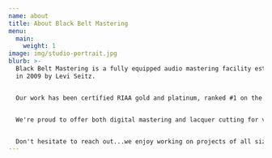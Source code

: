 ```yaml
---
name: about
title: About Black Belt Mastering
menu:
  main:
    weight: 1
image: img/studio-portrait.jpg
blurb: >-
  Black Belt Mastering is a fully equipped audio mastering facility established
  in 2009 by Levi Seitz. 


  Our work has been certified RIAA gold and platinum, ranked #1 on the Billboard charts and won Grammys. Notable digital mastering clients include SYML, Chet Baker, Clipping and Pearl Jam. Our expertise in cutting physical vinyl masters has allowed us to work on releases by Metallica, George Harrison, Beyoncé and the JOKER soundtrack which won an Academy Award. 


  We're proud to offer both digital mastering and lacquer cutting for vinyl. Cutting is performed on one of our restored Neumann lathes. We've cut thousands of LP's and have the experience to help you get the best sounding vinyl record possible.


  Don't hesitate to reach out...we enjoy working on projects of all sizes and look forward to working on a record with you!
---
```

